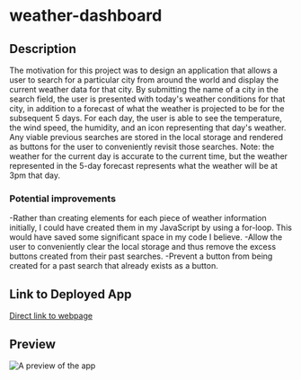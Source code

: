 # weather-dashboard

## Description

The motivation for this project was to design an application that allows a user to search for a particular city from around the world and display the current weather data for that city. By submitting the name of a city in the search field, the user is presented with today's weather conditions for that city, in addition to a forecast of what the weather is projected to be for the subsequent 5 days. For each day, the user is able to see the temperature, the wind speed, the humidity, and an icon representing that day's weather. Any viable previous searches are stored in the local storage and rendered as buttons for the user to conveniently revisit those searches. Note: the weather for the current day is accurate to the current time, but the weather represented in the 5-day forecast represents what the weather will be at 3pm that day.

### Potential improvements

-Rather than creating elements for each piece of weather information initially, I could have created them in my JavaScript by using a for-loop. This would have saved some significant space in my code I believe.
-Allow the user to conveniently clear the local storage and thus remove the excess buttons created from their past searches.
-Prevent a button from being created for a past search that already exists as a button.

## Link to Deployed App

[Direct link to webpage](https://ottobisno.github.io/weather-dashboard/)

## Preview

![A preview of the app](https://github.com/ottobisno/code-quiz/blob/main/Assets/images/app-preview.JPG?raw=true)